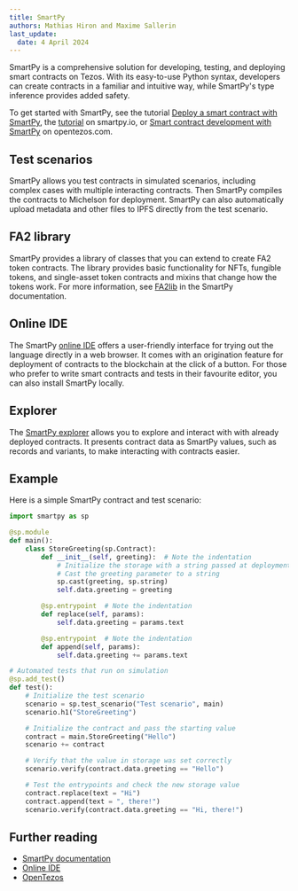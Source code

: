 ```yaml
---
title: SmartPy
authors: Mathias Hiron and Maxime Sallerin
last_update:
  date: 4 April 2024
---
```


SmartPy is a comprehensive solution for developing, testing, and deploying smart contracts on Tezos. With its easy-to-use Python syntax, developers can create contracts in a familiar and intuitive way, while SmartPy's type inference provides added safety.

To get started with SmartPy, see the tutorial [Deploy a smart contract with SmartPy](../../tutorials/smart-contract/smartpy), the [tutorial](https://smartpy.io/guides/tutorial) on smartpy.io, or [Smart contract development with SmartPy](https://opentezos.com/smartpy/write-contract-smartpy/) on opentezos.com.

## Test scenarios

SmartPy allows you test contracts in simulated scenarios, including complex cases with multiple interacting contracts. Then SmartPy compiles the contracts to Michelson for deployment. SmartPy can also automatically upload metadata and other files to IPFS directly from the test scenario.

## FA2 library

SmartPy provides a library of classes that you can extend to create FA2 token contracts. The library provides basic functionality for NFTs, fungible tokens, and single-asset token contracts and mixins that change how the tokens work. For more information, see [FA2lib](https://smartpy.io/guides/FA2-lib/overview) in the SmartPy documentation.

## Online IDE

The SmartPy [online IDE](https://smartpy.dev/ide) offers a user-friendly interface for trying out the language directly in a web browser. It comes with an origination feature for deployment of contracts to the blockchain at the click of a button. For those who prefer to write smart contracts and tests in their favourite editor, you can also install SmartPy locally.

## Explorer

The [SmartPy explorer](https://smartpy.io/explorer) allows you to explore and interact with with already deployed contracts. It presents contract data as SmartPy values, such as records and variants, to make interacting with contracts easier.

## Example

Here is a simple SmartPy contract and test scenario:

```python
import smartpy as sp

@sp.module
def main():
    class StoreGreeting(sp.Contract):
        def __init__(self, greeting):  # Note the indentation
            # Initialize the storage with a string passed at deployment time
            # Cast the greeting parameter to a string
            sp.cast(greeting, sp.string)
            self.data.greeting = greeting

        @sp.entrypoint  # Note the indentation
        def replace(self, params):
            self.data.greeting = params.text

        @sp.entrypoint  # Note the indentation
        def append(self, params):
            self.data.greeting += params.text

# Automated tests that run on simulation
@sp.add_test()
def test():
    # Initialize the test scenario
    scenario = sp.test_scenario("Test scenario", main)
    scenario.h1("StoreGreeting")

    # Initialize the contract and pass the starting value
    contract = main.StoreGreeting("Hello")
    scenario += contract

    # Verify that the value in storage was set correctly
    scenario.verify(contract.data.greeting == "Hello")

    # Test the entrypoints and check the new storage value
    contract.replace(text = "Hi")
    contract.append(text = ", there!")
    scenario.verify(contract.data.greeting == "Hi, there!")
```

## Further reading

- [SmartPy documentation](https://smartpy.io/manual/)
- [Online IDE](https://smartpy.dev/ide)
- [OpenTezos](https://opentezos.com/smartpy)
